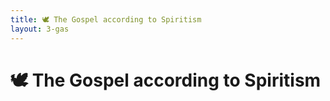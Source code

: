 ```yaml
---
title: 🕊️ The Gospel according to Spiritism
layout: 3-gas
---
```


# 🕊️ The Gospel according to Spiritism
